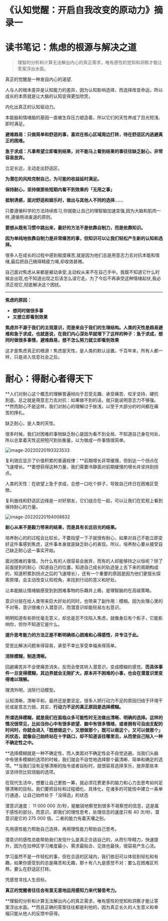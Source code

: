 # 《认知觉醒：开启自我改变的原动力》摘录一

# 读书笔记：焦虑的根源与解决之道

> 理智的分析和计算无法解出内心的真正需求，唯有感性的觉知和洞察才能让答案浮出水面。

真正的觉醒是一种发自内心的渴望.

人与人的根本差异是认知能力的差异，因为认知影响选择，而选择改变命运，所以成长的本质就是让大脑的认知变得更加欣赏。

内化出真正的认知驱动力。

本能脑和情绪脑的基因一直被生存压力塑造着，所以它们的天性养成了目光短浅、即时满足。

**避难趋易：只做简单和舒适的事，喜欢在核心区域周边打转，待在舒适区内逃避真正的困难。**

**急于求成：凡事希望立即看到结果，对不能马上看到结果的事往往缺乏耐心，非常容易放弃。**

立足长远，主动走出舒适区。

**为潜在的风险克制自己，为可能的收益延时满足。**

**保持耐心，坚持做那些短期内看不到效果的「无用之事」**

**抵制诱惑，面对舒适和娱乐时，做出与其他人不同的选择……**

只要遵循科学的方法持续练习,你就能让自己的理智脑加速变强,因为大脑和肌肉一样,遵循用进废退的原则。

**要想从既有习惯中跳出来，最好的方法不是依靠自制力，而是依靠知识。**

**因为单纯地依靠自制力是非常痛苦的事，但知识可以让我们轻松产生新的认知和选择。**

很多人在成长的过程中感到极度痛苦,就是因为他们总是用意志力去对抗本能和情绪,最后把自己搞得精疲力竭,却收效甚微。

自己面对焦虑从来都是被动承受,主动权从来不在自己手中。我既不知道它什么时候会出现,也不知道出现之后该怎么请它走。为了今后不再承受这种情绪起伏,我必须正视它,彻底解决这个困扰。

---



**焦虑的原因：**

- **想同时做很多事**
- **又想立即看到效果**

**焦虑并不源于我们的主观意识，而是来自于我们的生理结构。人类的天性是趋易避难和急于求成，也就是说，在我们内心深处早就埋下了这样的种子：急于求成，想同时做很多事情，避难趋易，想不怎么努力就立即看到效果**

这才是焦虑真正的根源！焦虑是天性，是人类的默认设置。千百年来，所有人都一样，只是进入信息社会之后，

# 耐心：得耐心者得天下

**人们对耐心这个概念的理解普遍倾向于忍受无趣、承受痛苦、咬牙坚持、硬抗到底。总之就是用意志力去对抗：如果做不到的话，就只能说明意志力不够强。**然而耐心不是这样，我们对耐心的理解过于肤浅，以至于大部分的时间都在痛苦的挣扎。

缺乏耐心，是人类的天性。

很多时候，我们对困难的事物缺乏耐心是因为看不到全局、不知道自己身在何处，所以总拿着天性这把短尺到处衡量，以为做成一件事情很简单。

![image-20220220193323533](https://s2.loli.net/2022/02/20/qMXkSYuG7wghRUb.png)

复利效应显示了价值积累的普遍规律：**前期增长非常缓慢，但到达一个拐点在飞速增长。**要想获得这种力量，我们需要冷静面对前期缓慢的增长并坚持到拐点。

人类的天性：在欲望上急于求成，总想一口吃个胖子，导致自己终日在困难区受挫。

复利曲线和舒适区边缘是一对好朋友，它们组合在一起，可以让我们在宏观上看到保持耐心的力量。

![image-20220220194008832](https://s2.loli.net/2022/02/20/FmqkfSuoJ3RBLhs.png)



**耐心从来不是毅力带来的结果，而是具有长远目光的结果。**

培养耐心的的过程会比较长，不要指望一下子就很有耐心，如果对自己不能立即变好这件事感到焦虑，这件事本身就是缺乏耐心的表现。所以，培养耐心要从接受自己缺乏耐心这一事实开始。

面对困难的事情，为什么有的人很容易会放弃，而有的人却能够持之以恒呢？除了前面提到的耐心（知道自己的位置，知道自己成长的轨迹是上去下来的周期构成的，知道积累到拐点之后的飞速增长），还有一个重要的原因是因为他们更擅长探索原理，会主动改变认知视角，来找到行动的意义和好处。

让本能脑让情绪脑感受到到困难事物的乐趣并上瘾，是理智脑的在高级策略。

意识分层在给人类带来巨大好处的同时，也带来了副作用：模糊。因为处理心里的不对等，意识很难介入潜意识，而潜意识却能轻易左右意识。

明明知道有些担忧毫无意义，却总是忍不住陷入焦虑，就像身后有个影子，它能影响你，但你不知道它是什么。

**提升思考能力的方法正是不断明确核心困难和心得感悟，并专注于此。**

受苦比解决问题来得容易，承受不幸比享受幸福来得简单。

**消除模糊，制造清晰。**

回避痛苦并不会使痛苦消失，反而会使其转入潜意识，变成模糊的感觉。**而具体事件一旦变得模糊，其边界就会无限扩大，原本并不困难的小事，也会在潜意识里变得难以理解。**

理清外明，消除行动模型。

认知清晰，清晰平和，最终还是要坚定。很多人把行动力不足的原因归结于环境干扰或是意志力弱，其实，**行动力不足的真正原因是选择模糊。**

**所谓选择模糊，就是我们在面临众多可能性时无法做出清晰、明确的选择。**这样的情况很常见，比如当你心中有很多欲望、脑中有很多情绪，或者拥有可自由支配的时间时，你就会进入「既想做这个，又想做那个，既可以做这个，又可以做那个」的状态，就像**自己始终站在十字路口，却不知道该往哪里去，从而使自己陷入一种不确定性之中。**

**选择模糊就是一种不确定性，而人类面对不确定性会不自觉逃避。当我们头脑中有很多模糊的选项的时候，我们就会不自觉地选择那个最清晰、简单和确定的选项。**当我们没有足够清晰的指令或者目标时，就很容易选择享乐，放弃那些本该坚持但比较烧脑的选项。

在现代生活中，想要让自己更胜一筹，就必须花费更多的脑力和心力去思考如何足够清晰的目标。我们要把目标和过程细化、具体化，在诸多的可能性中建立一条单行通道，让自己始终处于「没得选」的状态

潜意识速度： 11 000 000 次/秒，能敏锐地察觉到很多不易察觉的信息，这是属于感性的部分。而意识，即我们的理性思考，处理信息的速度只有 40 次/秒，潜意识是它的 275 000 倍。二者的能力有着天壤之别。

先用感性能力帮助自己选择，再用理性能力帮助自己思考。

潜意识的感性总能帮助我们发现什么是真正合适自己的，从而引导精力，快速提升，因为在拉伸区学习难度最小、需求最贴合、见效也最快，很容易产生心流。

学习虽然不是一件轻松的事，但在合适的区域内，我们依旧可以体验到轻松和有趣，如果你感受到的总是痛苦和无趣，那十有八九是感觉不对：要么在困难区煎熬，要么在舒适区打转。

凭感觉寻找人生目标。

**真正的觉醒者往往会有意无意地运用感知力来代替思考力。**

**理智的分析和计算无法解出内心的真正需求，唯有感性的觉知和洞察才能让答案浮出水面。**而且正确的答案往往都是利他的，因为真正长久的人生意义和幸福只能从他人的反馈中获得。


